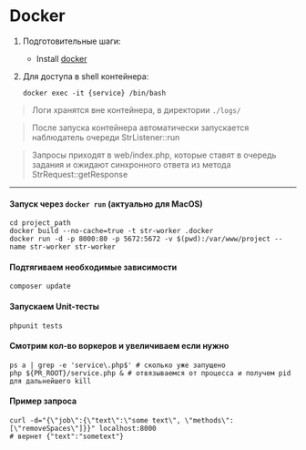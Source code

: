 Docker
======

1. Подготовительные шаги:
    * Install [docker](https://docs.docker.com/engine/installation/)

1. Для доступа в shell контейнера:

    ```shell
    docker exec -it {service} /bin/bash
    ```

> Логи хранятся вне контейнера, в директории `./logs/`

> После запуска контейнера автоматически запускается наблюдатель очереди StrListener::run

> Запросы приходят в web/index.php, которые ставят в очередь задания и ожидают синхронного ответа из метода StrRequest::getResponse

---

#### Запуск через `docker run` (актуально для MacOS)
 
```shell
cd project_path
docker build --no-cache=true -t str-worker .docker
docker run -d -p 8000:80 -p 5672:5672 -v $(pwd):/var/www/project --name str-worker str-worker
```

#### Подтягиваем необходимые зависимости

```shell
composer update
```

#### Запускаем Unit-тесты

```shell
phpunit tests
```

#### Смотрим кол-во воркеров и увеличиваем если нужно

```shell
ps a | grep -e 'service\.php$' # сколько уже запущено
php ${PR_ROOT}/service.php & # отвязываемся от процесса и получем pid для дальнейшего kill
```

#### Пример запроса

```shell
curl -d="{\"job\":{\"text\":\"some text\", \"methods\":[\"removeSpaces\"]}}" localhost:8000
# вернет {"text":"sometext"}
```
